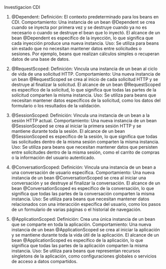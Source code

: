 Investigacion CDI
1. @Dependent:
Definición: El contexto predeterminado para los beans en CDI.
Comportamiento: Una instancia de un bean @Dependent se crea cuando se inyecta por primera vez y se destruye cuando ya no es necesario o cuando se destruye el bean que lo inyectó. El alcance de un bean @Dependent es específico de la inyección, lo que significa que cada inyección produce una nueva instancia.
Uso: Se utiliza para beans sin estado que no necesitan mantener datos entre solicitudes o sesiones. Por ejemplo, beans que realizan cálculos simples o recuperan datos de una base de datos.
2. @RequestScoped:
Definición: Vincula una instancia de un bean al ciclo de vida de una solicitud HTTP.
Comportamiento: Una nueva instancia de un bean @RequestScoped se crea al inicio de cada solicitud HTTP y se destruye al finalizar la solicitud. El alcance de un bean @RequestScoped es específico de la solicitud, lo que significa que todas las partes de la solicitud comparten la misma instancia.
Uso: Se utiliza para beans que necesitan mantener datos específicos de la solicitud, como los datos del formulario o los resultados de la validación.
3. @SessionScoped:
Definición: Vincula una instancia de un bean a la sesión HTTP actual.
Comportamiento: Una nueva instancia de un bean @SessionScoped se crea al iniciar la primera sesión HTTP y se mantiene durante toda la sesión. El alcance de un bean @SessionScoped es específico de la sesión, lo que significa que todas las solicitudes dentro de la misma sesión comparten la misma instancia.
Uso: Se utiliza para beans que necesitan mantener datos que persisten entre solicitudes dentro de la misma sesión, como el carrito de compras o la información del usuario autenticado.
4. @ConversationScoped:
Definición: Vincula una instancia de un bean a una conversación de usuario específica.
Comportamiento: Una nueva instancia de un bean @ConversationScoped se crea al iniciar una conversación y se destruye al finalizar la conversación. El alcance de un bean @ConversationScoped es específico de la conversación, lo que significa que todas las partes de la conversación comparten la misma instancia.
Uso: Se utiliza para beans que necesitan mantener datos relacionados con una interacción específica del usuario, como los pasos de un formulario de varias páginas o el historial de navegación.



5. @ApplicationScoped:
Definición: Crea una única instancia de un bean que se comparte en toda la aplicación.
Comportamiento: Una nueva instancia de un bean @ApplicationScoped se crea al iniciar la aplicación y se mantiene durante toda la vida útil de la aplicación. El alcance de un bean @ApplicationScoped es específico de la aplicación, lo que significa que todas las partes de la aplicación comparten la misma instancia.
Uso: Se utiliza para beans que representan recursos singletons de la aplicación, como configuraciones globales o servicios de acceso a datos compartidos.
